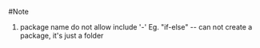 #Note
1. package name do not allow include '-'
Eg. "if-else" -- can not create a package, it's just a folder

